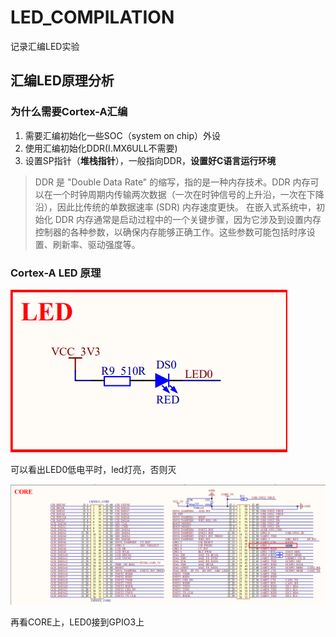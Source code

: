 # LED_COMPILATION

记录汇编LED实验

## 汇编LED原理分析

### 为什么需要Cortex-A汇编

1. 需要汇编初始化一些SOC（system on chip）外设
2. 使用汇编初始化DDR(I.MX6ULL不需要)
3. 设置SP指针（**堆栈指针**），一般指向DDR，**设置好C语言运行环境**

> DDR 是 "Double Data Rate" 的缩写，指的是一种内存技术。DDR 内存可以在一个时钟周期内传输两次数据（一次在时钟信号的上升沿，一次在下降沿），因此比传统的单数据速率 (SDR) 内存速度更快。
> 在嵌入式系统中，初始化 DDR 内存通常是启动过程中的一个关键步骤，因为它涉及到设置内存控制器的各种参数，以确保内存能够正确工作。这些参数可能包括时序设置、刷新率、驱动强度等。

### Cortex-A LED 原理

![LED底板原理图](https://github.com/sybc120404/image4md/blob/main/led.png)

可以看出LED0低电平时，led灯亮，否则灭

![LED0 GPIO对应](https://github.com/sybc120404/image4md/blob/main/led0_gpio.png)

再看CORE上，LED0接到GPIO3上

